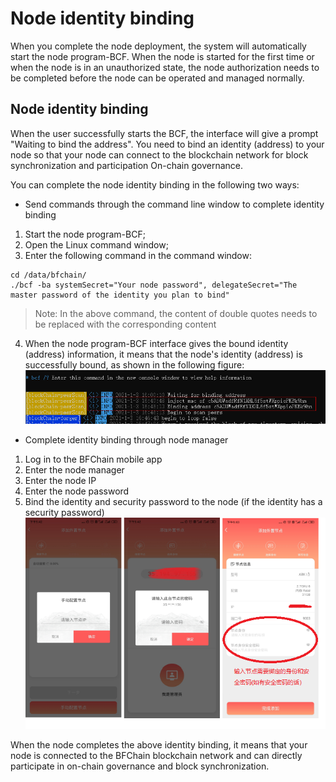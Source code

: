 # Node identity binding

When you complete the node deployment, the system will automatically start the node program-BCF.
When the node is started for the first time or when the node is in an unauthorized state, the node authorization needs to be completed before the node can be operated and managed normally.


## Node identity binding


When the user successfully starts the BCF, the interface will give a prompt "Waiting to bind the address". You need to bind an identity (address) to your node so that your node can connect to the blockchain network for block synchronization and participation On-chain governance.

You can complete the node identity binding in the following two ways:

- Send commands through the command line window to complete identity binding

1. Start the node program-BCF;
2. Open the Linux command window;
3. Enter the following command in the command window:

```
cd /data/bfchain/
./bcf -ba systemSecret="Your node password", delegateSecret="The master password of the identity you plan to bind"
```

> Note: In the above command, the content of double quotes needs to be replaced with the corresponding content

4. When the node program-BCF interface gives the bound identity (address) information, it means that the node's identity (address) is successfully bound, as shown in the following figure:
![bindingaddress1](./images/bindingaddress1.png)


- Complete identity binding through node manager

1. Log in to the BFChain mobile app
2. Enter the node manager
3. Enter the node IP
4. Enter the node password
5. Bind the identity and security password to the node (if the identity has a security password)
![bindingaddress2](./images/bindingaddress2.png)


When the node completes the above identity binding, it means that your node is connected to the BFChain blockchain network and can directly participate in on-chain governance and block synchronization.